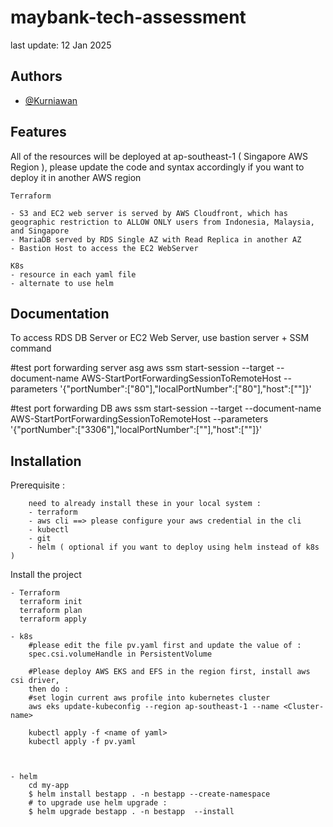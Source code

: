 
# maybank-tech-assessment

last update: 12 Jan 2025



## Authors

- [@Kurniawan](https://github.com/n00bC0d3)


## Features
All of the resources will be deployed at ap-southeast-1 ( Singapore AWS Region ), please update the code and syntax accordingly if you want to deploy it in another AWS region

```
Terraform

- S3 and EC2 web server is served by AWS Cloudfront, which has geographic restriction to ALLOW ONLY users from Indonesia, Malaysia, and Singapore
- MariaDB served by RDS Single AZ with Read Replica in another AZ 
- Bastion Host to access the EC2 WebServer 

```

```
K8s
- resource in each yaml file
- alternate to use helm

```
## Documentation

To access RDS DB Server or EC2 Web Server, use bastion server + SSM command 

#test port forwarding server asg
aws ssm start-session --target <Bastion server instance id> --document-name AWS-StartPortForwardingSessionToRemoteHost --parameters '{"portNumber":["80"],"localPortNumber":["80"],"host":["<ec2 webserver private ip>"]}'

#test port forwarding DB
aws ssm start-session --target <Bastion server instance id> --document-name AWS-StartPortForwardingSessionToRemoteHost --parameters '{"portNumber":["3306"],"localPortNumber":["<your localport>"],"host":["<rds db endpoint>"]}'


## Installation

Prerequisite : 
```
    need to already install these in your local system : 
    - terraform
    - aws cli ==> please configure your aws credential in the cli
    - kubectl
    - git
    - helm ( optional if you want to deploy using helm instead of k8s )

```

Install the project

```
- Terraform
  terraform init
  terraform plan
  terraform apply 

- k8s
    #please edit the file pv.yaml first and update the value of : 
    spec.csi.volumeHandle in PersistentVolume
    
    #Please deploy AWS EKS and EFS in the region first, install aws csi driver,
    then do : 
    #set login current aws profile into kubernetes cluster
    aws eks update-kubeconfig --region ap-southeast-1 --name <Cluster-name>
    
    kubectl apply -f <name of yaml> 
    kubectl apply -f pv.yaml



- helm
    cd my-app
    $ helm install bestapp . -n bestapp --create-namespace
    # to upgrade use helm upgrade :
    $ helm upgrade bestapp . -n bestapp  --install

```
    


